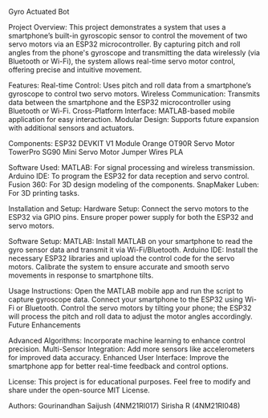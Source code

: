 Gyro Actuated Bot

Project Overview:
This project demonstrates a system that uses a smartphone’s built-in gyroscopic sensor to control the movement of two servo motors via an ESP32 microcontroller. By capturing pitch and roll angles from the phone's gyroscope and transmitting the data wirelessly (via Bluetooth or Wi-Fi), the system allows real-time servo motor control, offering precise and intuitive movement.

Features:
Real-time Control: Uses pitch and roll data from a smartphone’s gyroscope to control two servo motors.
Wireless Communication: Transmits data between the smartphone and the ESP32 microcontroller using Bluetooth or Wi-Fi.
Cross-Platform Interface: MATLAB-based mobile application for easy interaction.
Modular Design: Supports future expansion with additional sensors and actuators.

Components:
ESP32 DEVKIT V1 Module
Orange OT90R Servo Motor
TowerPro SG90 Mini Servo Motor
Jumper Wires
PLA

Software Used:
MATLAB: For signal processing and wireless transmission.
Arduino IDE: To program the ESP32 for data reception and servo control.
Fusion 360: For 3D design modeling of the components.
SnapMaker Luben: For 3D printing tasks.

Installation and Setup:
Hardware Setup:
Connect the servo motors to the ESP32 via GPIO pins.
Ensure proper power supply for both the ESP32 and servo motors.

Software Setup:
MATLAB: Install MATLAB on your smartphone to read the gyro sensor data and transmit it via Wi-Fi/Bluetooth.
Arduino IDE: Install the necessary ESP32 libraries and upload the control code for the servo motors.
Calibrate the system to ensure accurate and smooth servo movements in response to smartphone tilts.

Usage Instructions:
Open the MATLAB mobile app and run the script to capture gyroscope data.
Connect your smartphone to the ESP32 using Wi-Fi or Bluetooth.
Control the servo motors by tilting your phone; the ESP32 will process the pitch and roll data to adjust the motor angles accordingly.
Future Enhancements

Advanced Algorithms: 
Incorporate machine learning to enhance control precision.
Multi-Sensor Integration: Add more sensors like accelerometers for improved data accuracy.
Enhanced User Interface: Improve the smartphone app for better real-time feedback and control options.

License:
This project is for educational purposes. Feel free to modify and share under the open-source MIT License.

Authors:
Gourinandhan Saijush (4NM21RI017)
Sirisha R (4NM21RI048)
